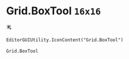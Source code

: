 # Grid.BoxTool `16x16`
<img src="/img/Grid.BoxTool.png" width=16 height=16>

``` CSharp
EditorGUIUtility.IconContent("Grid.BoxTool")
```
```
Grid.BoxTool
```
